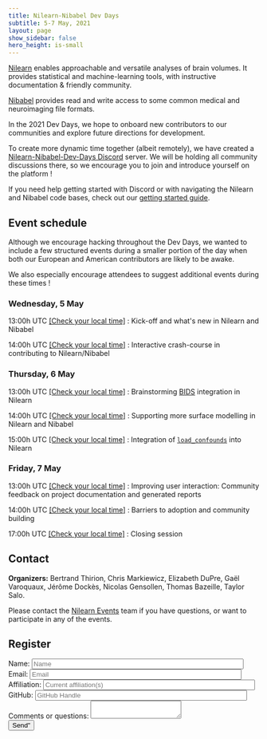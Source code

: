 ```yaml
---
title: Nilearn-Nibabel Dev Days
subtitle: 5-7 May, 2021
layout: page
show_sidebar: false
hero_height: is-small
---
```


[Nilearn](https://nilearn.github.io) enables approachable and versatile analyses of brain volumes.
It provides statistical and machine-learning tools, with instructive documentation & friendly community.

[Nibabel](https://nipy.org/nibabel/) provides read and write access to some common medical and neuroimaging file formats.

In the 2021 Dev Days, we hope to onboard new contributors to our communities and explore future directions for development.

To create more dynamic time together (albeit remotely), we have created a [Nilearn-Nibabel-Dev-Days Discord](https://discord.gg/bMBhb7w) server.
We will be holding all community discussions there, so we encourage you to join and introduce yourself on the platform !

If you need help getting started with Discord or with navigating the Nilearn and Nibabel code bases,
check out our [getting started guide](https://nilearn.github.io/dev-days-2021/getting-started.html).

## Event schedule

Although we encourage hacking throughout the Dev Days, we wanted to include a few structured events during a smaller portion
of the day when both our European and American contributors are likely to be awake.

We also especially encourage attendees to suggest additional events during these times !

### Wednesday, 5 May

13:00h UTC [[Check your local time]](https://www.timeanddate.com/worldclock/converter.html?iso=20210505T130000&p1=195) : Kick-off and what's new in Nilearn and Nibabel

14:00h UTC [[Check your local time]](https://www.timeanddate.com/worldclock/converter.html?iso=20210505T140000&p1=195) : Interactive crash-course in contributing to Nilearn/Nibabel

### Thursday, 6 May

13:00h UTC [[Check your local time]](https://www.timeanddate.com/worldclock/converter.html?iso=20210506T130000&p1=195) : Brainstorming [BIDS](https://bids.neuroimaging.io) integration in Nilearn

14:00h UTC [[Check your local time]](https://www.timeanddate.com/worldclock/converter.html?iso=20210506T140000&p1=195) : Supporting more surface modelling in Nilearn and Nibabel

15:00h UTC [[Check your local time]](https://www.timeanddate.com/worldclock/converter.html?iso=20210506T150000&p1=195) : Integration of [`load_confounds`](https://github.com/nilearn/nilearn/issues/2777) into Nilearn

### Friday, 7 May

13:00h UTC [[Check your local time]](https://www.timeanddate.com/worldclock/converter.html?iso=20210507T130000&p1=195) : Improving user interaction: Community feedback on project documentation and generated reports

14:00h UTC [[Check your local time]](https://www.timeanddate.com/worldclock/converter.html?iso=20210507T140000&p1=195) : Barriers to adoption and community building

17:00h UTC [[Check your local time]](https://www.timeanddate.com/worldclock/converter.html?iso=20210507T170000&p1=195) : Closing session

## Contact

**Organizers:** Bertrand Thirion, Chris Markiewicz, Elizabeth DuPre, Gaël Varoquaux, Jérôme Dockès, Nicolas Gensollen, Thomas Bazeille, Taylor Salo.

Please contact the [Nilearn Events](mailto:nilearn.events@gmail.com) team if you have questions, or want to participate in any of the events.

## Register

<form name="input" method="POST" action="https://formspree.io/f/myylgbal">
  <label>Name: <input type="text" name="Name" placeholder="Name" size="50"></label> <br />
  <label>Email: <input type="email" name="_replyto" placeholder="Email" size="50"></label> <br />
  <label>Affiliation: <input type="text" name="affiliation" placeholder="Current affiliation(s)" size="50"></label> <br />
  <label>GitHub: <input type="text" name="gh-handle" placeholder="GitHub Handle" size="50"></label> <br />
  <label>Comments or questions: <textarea name="message"></textarea></label> <br />
  <button type="submit">Send"</button>
</form>
